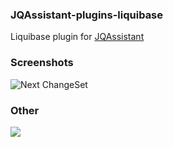 ### JQAssistant-plugins-liquibase

Liquibase plugin for [JQAssistant](https://github.com/buschmais/jqassistant)

### Screenshots
![Next ChangeSet](https://github.com/axdotl/jqassistant-plugins-liquibase/blob/master/liquibase/screens/next_changeset.png)

### Other
<a href='https://bintray.com/axdotl/jqa-plugins/jqassistant-plugins-liquibase/view?source=watch' alt='Get automatic notifications about new "jqassistant-plugins-liquibase" versions'><img src='https://www.bintray.com/docs/images/bintray_badge_color.png'></a>
